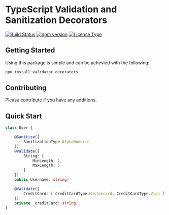 # TypeScript Validation and Sanitization Decorators

[![Build Status](https://travis-ci.org/lewisgcm/typescript-validate.svg?branch=master)](https://travis-ci.org/lewisgcm/typescript-validate)
[![npm version](https://badge.fury.io/js/validator-decorators.svg)](https://badge.fury.io/js/validator-decorators)
[![License Type](https://img.shields.io/badge/license-LGPL%203.0-blue.svg)](http://www.gnu.org/licenses/lgpl-3.0.en.html)

## Getting Started
Using this package is simple and can be achevied with the following:
```bash
npm install validator-decorators
```

## Contributing
Please contribute if you have any additions.

## Quick Start 

```typescript
class User {

    @Sanitize([
        SanitizationType.AlphaNumeric
    ])
    @Validate({
        String: {
            MinLength: 1,
            MaxLength: 5
        }
    })
    public Username: string;

    @Validate({
        CreditCard: [ CreditCardType.Mastercard, CreditCardType.Visa ]
    })
    private _creditCard: string;
}
```